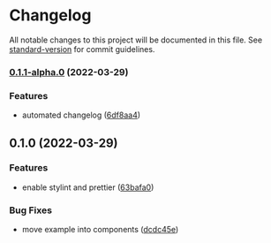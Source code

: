 # Changelog

All notable changes to this project will be documented in this file. See [standard-version](https://github.com/conventional-changelog/standard-version) for commit guidelines.

### [0.1.1-alpha.0](https://github.com/empaticDev/charonium-frontend/compare/v0.1.0...v0.1.1-alpha.0) (2022-03-29)


### Features

* automated changelog ([6df8aa4](https://github.com/empaticDev/charonium-frontend/commit/6df8aa4443a7b7d771f5902195913e97429b9228))

## 0.1.0 (2022-03-29)


### Features

* enable stylint and prettier ([63bafa0](https://github.com/empaticDev/charonium-frontend/commit/63bafa02a7e91f632586f1b4cc10d7b5a483a99c))


### Bug Fixes

* move example into components ([dcdc45e](https://github.com/empaticDev/charonium-frontend/commit/dcdc45ee73f6980a0f78009250307d876243f16f))
